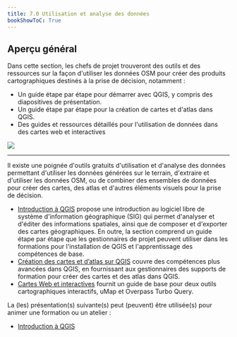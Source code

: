```yaml
---
title: 7.0 Utilisation et analyse des données
bookShowToC: True
---
```


## Aperçu général

Dans cette section, les chefs de projet trouveront des outils et des ressources sur la façon d'utiliser les données OSM pour créer des produits cartographiques destinés à la prise de décision, notamment :

* Un guide étape par étape pour démarrer avec QGIS, y compris des diapositives de présentation.
* Un guide étape par étape pour la création de cartes et d'atlas dans QGIS.
* Des guides et ressources détaillés pour l'utilisation de données dans des cartes web et interactives

![](/images/7_data_use_analysis/01_Overview_Data_Use_Analysis/01_overview_image.png)

---

Il existe une poignée d'outils gratuits d'utilisation et d'analyse des données permettant d'utiliser les données générées sur le terrain, d'extraire et d'utiliser les données OSM, ou de combiner des ensembles de données pour créer des cartes, des atlas et d'autres éléments visuels pour la prise de décision.

* [Introduction à QGIS](https://docs.google.com/document/d/1iBwHbn0QSfNqBPkETReS6vq2WBwUCtya/edit?usp=drive_link&ouid=115942885484650939852&rtpof=true&sd=true) propose une introduction au logiciel libre de système d'information géographique (SIG) qui permet d'analyser et d'éditer des informations spatiales, ainsi que de composer et d'exporter des cartes géographiques. En outre, la section comprend un guide étape par étape que les gestionnaires de projet peuvent utiliser dans les formations pour l'installation de QGIS et l'apprentissage des compétences de base.
* [Création des cartes et d’atlas sur QGIS](https://docs.google.com/document/d/1WaFipkmWejcMDrPLyeyDr22FsP_kiLxq/edit?usp=drive_link&ouid=115942885484650939852&rtpof=true&sd=true) couvre des compétences plus avancées dans QGIS, en fournissant aux gestionnaires des supports de formation pour créer des cartes et des atlas dans QGIS.
* [Cartes Web et interactives](https://docs.google.com/document/d/1tRSa-WciKgEN759sV3SVYOsVYHB1ph5p/edit?usp=drive_link&ouid=115942885484650939852&rtpof=true&sd=true) fournit un guide de base pour deux outils cartographiques interactifs, uMap et Overpass Turbo Query.

La (les) présentation(s) suivante(s) peut (peuvent) être utilisée(s) pour animer une formation ou un atelier :

* [Introduction à QGIS](https://docs.google.com/presentation/d/1EA63n-jEjgEYVGzfdW8dispZpqvkbGDYx7ZtuayxZnQ/edit?usp=sharing)
